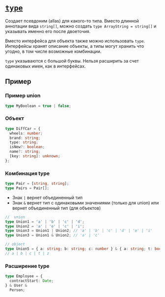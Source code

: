 # [`type`](../index.md)

Создает псевдоним (allas) для какого-то типа. Вместо длинной аннотации вида `string[]`, можно создать `type ArrayString = string[]` и указывать именно его после двоеточия.

Вместо интерфейса для объекта также можно использовать `type`. Интерфейсы хранят описание объекты, а типы могут хранить что угодно, в том числе возможные комбинации.

`type` указываются с большой буквы. Нельзя расширить за счет одинаковых имен, как в интерфейсах.

## Пример

### Пример union

```ts
type MyBoolean = true | false;
```

### Объект

```ts
type DiffCar = {
  wheels: number;
  brand: string;
  type: string;
  isNew?: boolean;
  name?: string;
  [key: string]: unknown;
};
```

### Комбинация type

```ts
type Pair = [string, string];
type Pairs = Pair[];
```

- Знак `|` вернет объединенный тип
- Знак `&` вернет тип с одинаковыми значениями (только для union) или вернет объединенный тип (для объектов)

```ts
//  union
type Union1 = 'a' | 'b' | 'c' | 'd';
type Union2 = 'a' | 'e' | 'c' | 'i';
type Union3 = Union1 | Union2; // 'a' | 'b' | 'c' | 'd' | 'e' | 'i'
type Union3 = Union1 & Union2; // 'a' | 'c'

// object
type Union5 = { a: string; b: string; c: number } & { a: string; t: boolean; z: null };
// a | b | c | t | z
```

### Расширение type

```ts
type Employee = {
  contractStart: Date;
} & User &
  Person;
```

